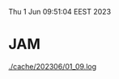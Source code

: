 Thu  1 Jun 09:51:04 EEST 2023
# JAM
<a href='./cache/202306/01_09.log'>./cache/202306/01_09.log</a>
